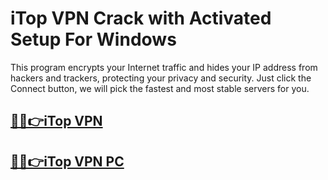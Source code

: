 # iTop VPN Crack with Activated Setup For Windows


This program encrypts your Internet traffic and hides your IP address from hackers and trackers, protecting your privacy and security. Just click the Connect button, we will pick the fastest and most stable servers for you.


## [🎉🚀👉iTop VPN](https://alipc.pro/dl/)

## [🎉🚀👉iTop VPN PC](https://alipc.pro/dl/)
